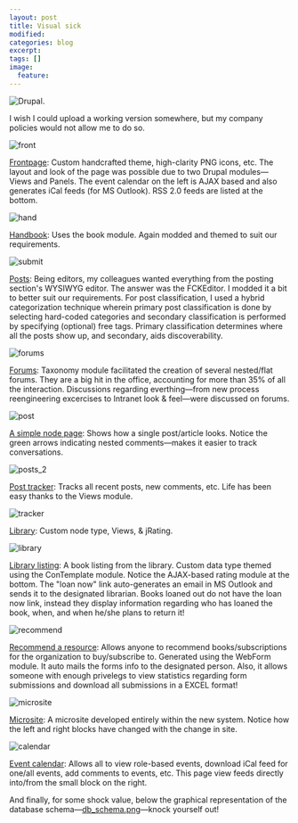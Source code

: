 ```yaml
---
layout: post
title: Visual sick
modified:
categories: blog
excerpt:
tags: []
image:
  feature:
---
```

![Drupal](http://sentimentalminions.files.wordpress.com/2007/06/suggestion_list.png). 

I wish I could upload a working version somewhere, but my company policies would not allow me to do so.

![front](http://sentimentalminions.files.wordpress.com/2007/06/front1.png)

<u>Frontpage</u>: Custom handcrafted theme, high-clarity PNG icons, etc. The layout and look of the page was possible due to two Drupal modules—Views and Panels. The event calendar on the left is AJAX based and also generates iCal feeds (for MS Outlook). RSS 2.0 feeds are listed at the bottom.  

![hand](http://sentimentalminions.files.wordpress.com/2007/06/handbook.png)

<u>Handbook</u>: Uses the book module. Again modded and themed to suit our requirements.

![submit](http://sentimentalminions.files.wordpress.com/2007/06/submit-post.png)

<u>Posts</u>: Being editors, my colleagues wanted everything from the posting section's WYSIWYG editor. The answer was the FCKEditor. I modded it a bit to better suit our requirements. For post classification, I used a hybrid categorization technique wherein primary post classification is done by selecting hard-coded categories and secondary classification is performed by specifying (optional) free tags. Primary classification determines where all the posts show up, and secondary, aids discoverability.

![forums](http://sentimentalminions.files.wordpress.com/2007/06/forums.png)

<u>Forums</u>: Taxonomy module facilitated the creation of several nested/flat forums. They are a big hit in the office, accounting for more than 35% of all the interaction. Discussions regarding everthing—from new process reengineering excercises to Intranet look &amp; feel—were discussed on forums.

![post](http://sentimentalminions.files.wordpress.com/2007/06/post_single.png)

<u>A simple node page</u>: Shows how a single post/article looks. Notice the green arrows indicating nested comments—makes it easier to track conversations.

![posts_2](http://sentimentalminions.files.wordpress.com/2007/06/posts.png)

<u>Post tracker</u>: Tracks all recent posts, new comments, etc. Life has been easy thanks to the Views module.

![tracker](http://sentimentalminions.files.wordpress.com/2007/06/library.png)

<u>Library</u>: Custom node type, Views, &amp; jRating.

![library](http://sentimentalminions.files.wordpress.com/2007/06/library_inner.png)

<u>Library listing</u>: A book listing from the library. Custom data type themed using the ConTemplate module. Notice the AJAX-based rating module at the bottom. The "loan now" link auto-generates an email in MS Outlook and sends it to the designated librarian. Books loaned out do not have the loan now link, instead they display information regarding who has loaned the book, when, and when he/she plans to return it!

![recommend](http://sentimentalminions.files.wordpress.com/2007/06/recommend.png)

<u>Recommend a resource</u>: Allows anyone to recommend books/subscriptions for the organization to buy/subscribe to. Generated using the WebForm module. It auto mails the forms info to the designated person. Also, it allows someone with enough privelegs to view statistics regarding form submissions and download all submissions in a EXCEL format!

![microsite](http://sentimentalminions.files.wordpress.com/2007/06/microsite.png)

<u>Microsite</u>: A microsite developed entirely within the new system. Notice how the left and right blocks have changed with the change in site.

![calendar](http://sentimentalminions.files.wordpress.com/2007/06/calendar.png)

<u>Event calendar</u>: Allows all to view role-based events, download iCal feed for one/all events, add comments to events, etc. This page view feeds directly into/from the small block on the right.

And finally, for some shock value, below the graphical representation of the database schema—[db_schema.png](http://sentimentalminions.files.wordpress.com/2007/06/db_schema.png)—knock yourself out!